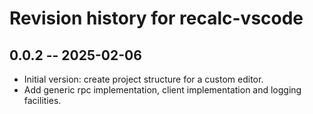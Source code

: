 # Revision history for recalc-vscode

## 0.0.2 -- 2025-02-06

* Initial version: create project structure for a custom editor.
* Add generic rpc implementation, client implementation and logging facilities.
